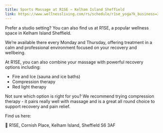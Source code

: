 ```yaml
---
title: Sports Massage at R1SE – Kelham Island Sheffield
link: https://www.wellnessliving.com/rs/schedule/r1se_yoga?k_business=314287&k_class_tab=68176&uid=0&id_class_tab=1
---
```

Prefer a studio setting? You can also find us at R1SE, a popular wellness space in Kelham Island Sheffield.

We’re available there every Monday and Thursday, offering treatment in a calm and professional environment focused on your recovery and wellbeing.

At R1SE, you can also combine your massage with powerful recovery options including:

* Fire and Ice (sauna and ice baths)
* Compression therapy
* Red light therapy

Not sure which option is right for you? We recommend trying compression therapy - it pairs really well with massage and is a great all round choice to support recovery and pain relief.

Find us here:

📍 R1SE, Cornish Place, Kelham Island, Sheffield S6 3AF
